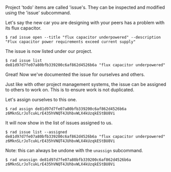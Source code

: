 Project 'todo' items are called 'issue's.  They can be inspected and modified
using the 'issue' subcommand.

Let's say the new car you are designing with your peers has a problem with its flux capacitor.

```
$ rad issue open --title "flux capacitor underpowered" --description "Flux capacitor power requirements exceed current supply"
```

The issue is now listed under our project.

```
$ rad issue list
de81d97d7fe07a80bfb339200c6af862d4526b6a "flux capacitor underpowered"
```

Great! Now we've documented the issue for ourselves and others.

Just like with other project management systems, the issue can be assigned to
others to work on.  This is to ensure work is not duplicated.

Let's assign ourselves to this one.

```
$ rad assign de81d97d7fe07a80bfb339200c6af862d4526b6a z6MknSLrJoTcukLrE435hVNQT4JUhbvWLX4kUzqkEStBU8Vi
```

It will now show in the list of issues assigned to us.

```
$ rad issue list --assigned
de81d97d7fe07a80bfb339200c6af862d4526b6a "flux capacitor underpowered" z6MknSLrJoTcukLrE435hVNQT4JUhbvWLX4kUzqkEStBU8Vi
```

Note: this can always be undone with the `unassign` subcommand.

```
$ rad unassign de81d97d7fe07a80bfb339200c6af862d4526b6a z6MknSLrJoTcukLrE435hVNQT4JUhbvWLX4kUzqkEStBU8Vi
```
